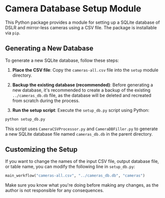 # Camera Database Setup Module

This Python package provides a module for setting up a SQLite database of DSLR and mirror-less cameras using a CSV file. The package is installable via `pip`.

## Generating a New Database

To generate a new SQLite database, follow these steps:

1. **Place the CSV file**: Copy the `cameras-all.csv` file into the `setup` module directory.

2. **Backup the existing database (recommended)**: Before generating a new database, it's recommended to create a backup of the existing `../cameras_db.db` file, as the database will be deleted and recreated from scratch during the process.

3. **Run the setup script**: Execute the `setup_db.py` script using Python:

```bash
python setup_db.py
```

This script uses `CameraCSVProcessor.py` and `CameraDBFiller.py` to generate a new SQLite database file named `cameras_db.db` in the parent directory.

## Customizing the Setup

If you want to change the names of the input CSV file, output database file, or table name, you can modify the following line in `setup_db.py`:

```python
main_workflow("cameras-all.csv", "../cameras_db.db", "cameras")
```

Make sure you know what you're doing before making any changes, as the author is not responsible for any consequences.

